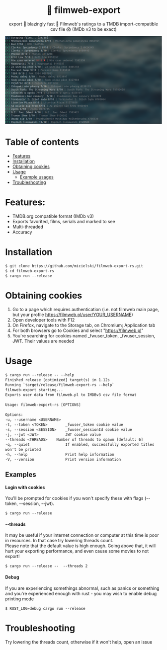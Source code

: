 <div align="center">
  <h1>🎥 filmweb-export</h1>
  <p>export 🚀 blazingly fast 🚀 Filmweb's ratings to a TMDB import-compatible csv file 😱 (IMDb v3 to be exact)</p>
</div>

![screenshot](screenshots/screen.png)

# Table of contents
- [Features](#features)
- [Installation](#installation)
- [Obtaining cookies](#obtaining-cookies)
- [Usage](#usage)
  - [Example usages](#examples)
- [Troubleshooting](#troubleshooting)

# Features:

- TMDB.org compatible format (IMDb v3)
- Exports favorited, films, serials and marked to see
- Multi-threaded
- Accuracy

# Installation

  ```
  $ git clone https://github.com/micielski/filmweb-export-rs.git  
  $ cd filmweb-export-rs
  $ cargo run --release
  ```
# Obtaining cookies
  
  1. Go to a page which requires authentication (i.e. not filmweb main page, but your profile https://filmweb.pl/user/YOUR_USERNAME)
  2. Open developer tools with F12
  3. On Firefox, navigate to the Storage tab, on Chromium; Application tab
  4. For both browsers go to Cookies and select "https://filmweb.pl"
  5. You're searching for cookies named \_fwuser_token, \_fwuser_session, JWT. Their values are needed

# Usage
 

  ```
$ cargo run --release -- --help
Finished release [optimized] target(s) in 1.12s
Running `target/release/filmweb-export-rs --help`
filmweb-export starting...
Exports user data from filmweb.pl to IMDBv3 csv file format

Usage: filmweb-export-rs [OPTIONS]

Options:
  -u, --username <USERNAME>
  -t, --token <TOKEN>        _fwuser_token cookie value
  -s, --session <SESSION>    _fwuser_sessionId cookie value
  -j, --jwt <JWT>            JWT cookie value
  --threads <THREADS>    Number of threads to spawn [default: 6]
  -q, --quiet                If enabled, successfully exported titles won't be printed
  -h, --help                 Print help information
  -V, --version              Print version information
  ```

## Examples

  #### Login with cookies  
  You'll be prompted for cookies if you won't specify these with flags (--token, --session, --jwt).

  ```
  $ cargo run --release
  ```
    
  #### --threads <THREADS> 
  It may be useful if your internet connection or computer at this time is poor in resources. In that case try lowering threads count.  
  Please note that the default value is high enough. Going above that, it will hurt your exporting performance, and even cause some movies to not export!
  
  ```
  $ cargo run --release --  --threads 2
  ```
    
  #### Debug  
  If you are experiencing somethings abnormal, such as panics or something and you're experienced enough with rust - you may wish to enable debug printing mode
  
  ```
  $ RUST_LOG=debug cargo run --release
  ```

# Troubleshooting
  
Try lowering the threads count, otherwise if it won't help, open an issue
